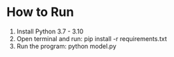 # How to Run

1. Install Python 3.7 - 3.10
2. Open terminal and run:
   pip install -r requirements.txt
3. Run the program:
   python model.py
